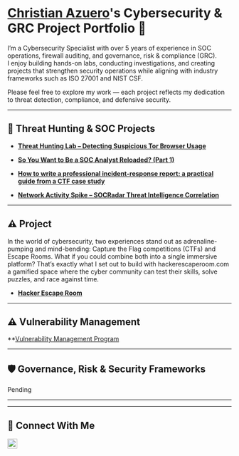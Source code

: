 # <a href="https://www.linkedin.com/in/christianazuero/">Christian Azuero</a>'s Cybersecurity & GRC Project Portfolio 🔐

I’m a Cybersecurity Specialist with over 5 years of experience in SOC operations, firewall auditing, and governance, risk & compliance (GRC).  
I enjoy building hands-on labs, conducting investigations, and creating projects that strengthen security operations while aligning with industry frameworks such as ISO 27001 and NIST CSF.  

Please feel free to explore my work — each project reflects my dedication to threat detection, compliance, and defensive security.

---
## 🚨 Threat Hunting & SOC Projects

- **[Threat Hunting Lab – Detecting Suspicious Tor Browser Usage](https://github.com/cfazuero1/Threat-Hunting-Project)**  
- **[So You Want to Be a SOC Analyst Reloaded? (Part 1)](https://medium.com/@cristhianfazuero/so-you-want-to-be-a-soc-analyst-reloaded-part-1-18ca16feeec7)**

- **[How to write a professional incident-response report: a practical guide from a CTF case study](https://medium.com/@cristhianfazuero/how-to-write-a-professional-incident-response-report-a-practical-guide-from-a-ctf-case-study-7baae3e8bf5e)**
- **[Network Activity Spike – SOCRadar Threat Intelligence Correlation](https://github.com/cfazuero1/Network-Activity-Spike)**

---
## ⚠️ Project

In the world of cybersecurity, two experiences stand out as adrenaline-pumping and mind-bending: Capture the Flag competitions (CTFs) and Escape Rooms. What if you could combine both into a single immersive platform? That’s exactly what I set out to build with hackerescaperoom.com a gamified space where the cyber community can test their skills, solve puzzles, and race against time.
- **[Hacker Escape Room](https://www.hackerescaperoom.online/)** 
---
## ⚠️ Vulnerability Management

**[Vulnerability Management Program](https://github.com/cfazuero1/vulnerability-management-program)

---

## 🛡️ Governance, Risk & Security Frameworks

Pending  

---

<hr/>

## 🤳 Connect With Me

[<img align="left" alt="christianazuero | LinkedIn" width="22px" src="https://cdn.jsdelivr.net/npm/simple-icons@v3/icons/linkedin.svg" />][linkedin]

[linkedin]: https://linkedin.com/in/christianazuero

<!--
<img width="35" alt="image" src="https://github.com/user-attachments/assets/2f41c7cd-5ea8-4475-b451-a37161b6c3fb"> 
<img width="35" alt="image" src="https://github.com/user-attachments/assets/77649969-9910-4994-8b96-74a116cfb2a8">
-->

